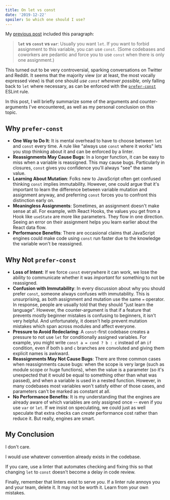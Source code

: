 ```yaml
---
title: On let vs const
date: '2019-12-22'
spoiler: So which one should I use?
---
```


My [previous post](/what-is-javascript-made-of/) included this paragraph:

>**`let` vs `const` vs `var`**: Usually you want `let`. If you want to forbid assignment to this variable, you can use `const`. (Some codebases and coworkers are pedantic and force you to use `const` when there is only one assignment.)

This turned out to be very controversial, sparking conversations on Twitter and Reddit. It seems that the majority view (or at least, the most vocally expressed view) is that one should *use `const` wherever possible,* only falling back to `let` where necessary, as can be enforced with the [`prefer-const`](https://eslint.org/docs/rules/prefer-const) ESLint rule.

In this post, I will briefly summarize some of the arguments and counter-arguments I've encountered, as well as my personal conclusion on this topic.

## Why `prefer-const`

* **One Way to Do It**: It is mental overhead to have to choose between `let` and `const` every time. A rule like "always use `const` where it works" lets you stop thinking about it and can be enforced by a linter.
* **Reassignments May Cause Bugs**: In a longer function, it can be easy to miss when a variable is reassigned. This may cause bugs. Particularly in closures, `const` gives you confidence you'll always "see" the same value.
* **Learning About Mutation**: Folks new to JavaScript often get confused thinking `const` implies immutability. However, one could argue that it's important to learn the difference between variable mutation and assignment anyway, and preferring `const` forces you to confront this distinction early on.
* **Meaningless Assignments**: Sometimes, an assignment doesn't make sense at all. For example, with React Hooks, the values you get from a Hook like `useState` are more like parameters. They flow in one direction. Seeing an error on their assignment helps you learn earlier about the React data flow.
* **Performance Benefits**: There are occasional claims that JavaScript engines could make code using `const` run faster due to the knowledge the variable won't be reassigned.

## Why Not `prefer-const`

* **Loss of Intent**: If we force `const` everywhere it can work, we lose the ability to communicate whether it was *important* for something to not be reassigned.
* **Confusion with Immutability**: In every discussion about why you should prefer `const`, someone always confuses with immutability. This is unsurprising, as both assignment and mutation use the same `=` operator. In response, people are usually told that they should "just learn the language". However, the counter-argument is that if a feature that prevents mostly beginner mistakes is confusing to beginners, it isn't very helpful. And unfortunately, it doesn't help prevent mutation mistakes which span across modules and affect everyone.
* **Pressure to Avoid Redeclaring**: A `const`-first codebase creates a pressure to not use `let` for conditionally assigned variables. For example, you might write `const a = cond ? b : c` instead of an `if` condition, even if both `b` and `c` branches are convoluted and giving them explicit names is awkward.
* **Reassignments May Not Cause Bugs**: There are three common cases when reassignments cause bugs: when the scope is very large (such as module scope or huge functions), when the value is a parameter (so it's unexpected that it would be equal to something other than what was passed), and when a variable is used in a nested function. However, in many codebases most variables won't satisfy either of those cases, and parameters can't be marked as constant at all.
* **No Performance Benefits**: It is my understanding that the engines are already aware of which variables are only assigned once -- even if you use `var` or `let`. If we insist on speculating, we could just as well speculate that extra checks can *create* performance cost rather than reduce it. But really, engines are smart.

## My Conclusion

I don't care.

I would use whatever convention already exists in the codebase.

If you care, use a linter that automates checking and fixing this so that changing `let` to `const` doesn't become a delay in code review.

Finally, remember that linters exist to serve *you*. If a linter rule annoys you and your team, delete it. It may not be worth it. Learn from your own mistakes.